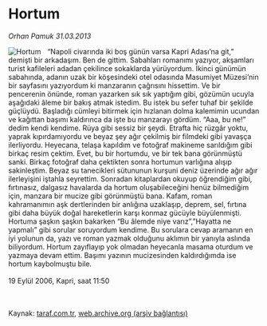 # Hortum

*Orhan Pamuk 31.03.2013*

<div class="yazi"><img align="left" alt="Hortum" border="0" src="http://www.taraf.com.tr/fotoraflar/makaleler/hortum_8190_orijinal.jpg" style="border-right-width:10px; border-color:#FFFFFF"/>“Napoli civarında iki boş günün varsa Kapri Adası’na git,” demişti bir arkadaşım. Ben de gittim. Sabahları romanımı yazıyor, akşamları turist kafileleri adadan çekilince sokaklarda yürüyordum. İkinci günümün sabahında, adanın uzak bir köşesindeki otel odasında Masumiyet Müzesi’nin bir sayfasını yazıyordum ki manzaranın çağrısını hissettim. Ve bir pencerenin önünde, roman yazarken sık sık yaptığım gibi, gözümün ucuyla aşağıdaki âleme bir bakış atmak istedim. Bu istek bu sefer tuhaf bir şekilde güçlüydü. Başladığı cümleyi bitirmek için hızlanan dolma kalemimin ucundan ve kağıttan başımı kaldırınca da işte bu manzarayı gördüm. “Aaa, bu ne!” dedim kendi kendime. Rüya gibi sessiz bir şeydi. Etrafta hiç rüzgâr yoktu, yaprak kıpırdamıyordu ve beyaz şey ağır çekilmiş bir filmdeki gibi yavaşça ilerliyordu. Heyecana, telaşa kapıldım ve fotoğraf makineme sarıldığım gibi birkaç resim çektim. Evet, bu bir hortumdu, ve bir tek bana görünmüştü sanki. Birkaç fotoğraf daha çektikten sonra hortumun varlığına alışıp sakinleştim. Beyaz su tanecikleri sütununun kurşuni deniz üzerinde ağır ağır ilerleyişini iştahla seyrettim. Sonradan kitaplardan okuyup öğrendiğim gibi, fırtınasız, dalgasız havalarda da hortum oluşabileceğini henüz bilmediğim için, manzara bir mucize gibi görünmüştü bana. Kafam, roman kahramanımın aşk dertlerinden bir anlığına uzaklaşıp, deprem, sel, fırtına gibi daha büyük doğal hareketlerin karşı konmaz gücüyle büyülenmişti. Hortuma şaşkın şaşkın bakarken “Bu âlemde niye varız”,”Hayatta ne yapmalı” gibi sorular soruyordum kendime. Bu sorulara cevap aramanın en iyi yolunun da, yazı ve roman yazmak olduğunu aklımın bir yanıyla aslında biliyordum. Hortum zayıflayıp yok olmadan heyecanla masama oturdum ve yazmaya devam ettim. Başımı yazının mucizesinden kaldırdığımda ise hortum kaybolmuştu bile.<br/><br/>19 Eylül 2006, Kapri, saat 11:50<br/><br/><br/>
</div>

Kaynak: [taraf.com.tr](http://www.taraf.com.tr/orhan-pamuk/makale-hortum.htm), [web.archive.org (arşiv bağlantısı)](http://web.archive.org/web/20131107151943/http://www.taraf.com.tr/orhan-pamuk/makale-hortum.htm)
